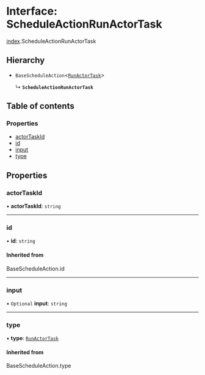 # Interface: ScheduleActionRunActorTask

[index](../modules/index.md).ScheduleActionRunActorTask

## Hierarchy

- `BaseScheduleAction`<[`RunActorTask`](../enums/index.ScheduleActions.md#runactortask)\>

  ↳ **`ScheduleActionRunActorTask`**

## Table of contents

### Properties

- [actorTaskId](index.ScheduleActionRunActorTask.md#actortaskid)
- [id](index.ScheduleActionRunActorTask.md#id)
- [input](index.ScheduleActionRunActorTask.md#input)
- [type](index.ScheduleActionRunActorTask.md#type)

## Properties

### <a id="actortaskid" name="actortaskid"></a> actorTaskId

• **actorTaskId**: `string`

___

### <a id="id" name="id"></a> id

• **id**: `string`

#### Inherited from

BaseScheduleAction.id

___

### <a id="input" name="input"></a> input

• `Optional` **input**: `string`

___

### <a id="type" name="type"></a> type

• **type**: [`RunActorTask`](../enums/index.ScheduleActions.md#runactortask)

#### Inherited from

BaseScheduleAction.type
